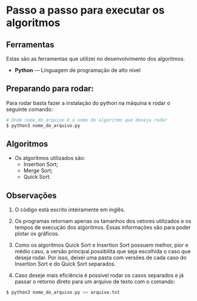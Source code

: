 
# Passo a passo para executar os algoritmos

## Ferramentas

Estas são as ferramentas que utilizei no desenvolvimento dos algoritmos.

- **Python** — Linguagem de programação de alto nível

## Preparando para rodar:

Para rodar basta fazer a instalação do python na máquina e rodar o seguinte comando:

```bash
# Onde nome_do_arquivo é o nome do algoritmo que deseja rodar
$ python3 nome_do_arquivo.py
```

##  Algoritmos

- Os algoritmos utilizados são:
  - Insertion Sort;
  - Merge Sort;
  - Quick Sort.

## Observações

1. O código está escrito inteiramente em inglês.

2. Os programas retornam apenas os tamanhos dos vetores utilizados e os tempos de execução dos algoritmos. Essas informações são para poder plotar os gráficos.

3. Como os algoritmos Quick Sort e Insertion Sort possuem melhor, pior e médio caso, a versão principal possibilita que seja escolhida o caso que deseja rodar. Por isso, deixei uma pasta com versões de cada caso do Insertion Sort e do Quick Sort separados.

4. Caso deseje mais eficiência é possível rodar os casos separados e já passar o retorno direto para um arquivo de texto com o comando:
```bash
$ python3 nome_do_arquivo.py >> arquivo.txt
```
